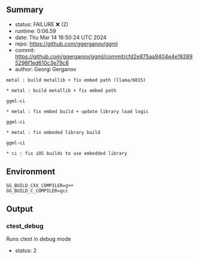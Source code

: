 ## Summary

- status:  FAILURE ❌ (2)
- runtime: 0:06.59
- date:    Thu Mar 14 16:50:24 UTC 2024
- repo:    https://github.com/ggerganov/ggml
- commit:  https://github.com/ggerganov/ggml/commit/cfd2e875aa9404e4e192895298f1ed610c3e79c8
- author:  Georgi Gerganov
```
metal : build metallib + fix embed path (llama/6015)

* metal : build metallib + fix embed path

ggml-ci

* metal : fix embed build + update library load logic

ggml-ci

* metal : fix embeded library build

ggml-ci

* ci : fix iOS builds to use embedded library
```

## Environment

```
GG_BUILD_CXX_COMPILER=g++
GG_BUILD_C_COMPILER=gcc
```

## Output

### ctest_debug

Runs ctest in debug mode
- status: 2
```

```

